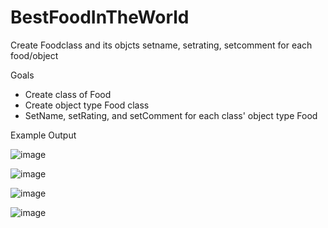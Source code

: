 # BestFoodInTheWorld
Create Foodclass and its objcts setname, setrating, setcomment for each food/object


Goals
- Create class of Food
- Create object type Food class
- SetName, setRating, and setComment for each class' object type Food


Example Output

![image](https://user-images.githubusercontent.com/97081479/166637267-14f43979-44d0-48ef-ada2-3a4a42130889.png)

![image](https://user-images.githubusercontent.com/97081479/166637353-0840fb00-f9d7-4912-adb7-9c537dfe1920.png)

![image](https://user-images.githubusercontent.com/97081479/166637414-17635de1-06f7-41df-951b-e1f1a5b65f29.png)

![image](https://user-images.githubusercontent.com/97081479/166637622-ea924d11-33a3-4884-a244-dcd691dacb88.png)

